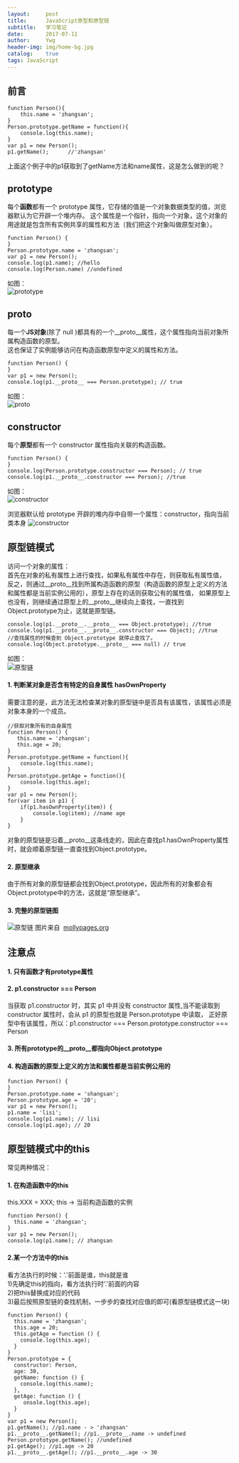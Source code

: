 ```yaml
---
layout:     post
title:      JavaScript原型和原型链
subtitle:   学习笔记 
date:       2017-07-11
author:     Ywg
header-img: img/home-bg.jpg
catalog:    true
tags: JavaScript
---
```

## 前言
```
function Person(){
    this.name = 'zhangsan';
}
Person.prototype.getName = function(){
    console.log(this.name);
}
var p1 = new Person();
p1.getName();      //'zhangsan' 
```
上面这个例子中的p1获取到了getName方法和name属性，这是怎么做到的呢？

## prototype
每个**函数**都有一个 prototype 属性，它存储的值是一个对象数据类型的值，浏览器默认为它开辟一个堆内存。
这个属性是一个指针，指向一个对象，这个对象的用途就是包含所有实例共享的属性和方法（我们把这个对象叫做原型对象）。
```
function Person() {
}
Person.prototype.name = 'zhangsan';
var p1 = new Person();
console.log(p1.name); //hello
console.log(Person.name) //undefined
```
如图：<br>
![prototype](https://raw.githubusercontent.com/mqyqingfeng/Blog/master/Images/prototype1.png)

##  __proto__
每一个**JS对象**(除了 null )都具有的一个__proto__属性，这个属性指向当前对象所属构造函数的原型。<br>
这也保证了实例能够访问在构造函数原型中定义的属性和方法。
```
function Person() {
}
var p1 = new Person();
console.log(p1.__proto__ === Person.prototype); // true
```
如图：<br>
![__proto__](https://github.com/mqyqingfeng/Blog/raw/master/Images/prototype2.png)

## constructor
每个**原型**都有一个 constructor 属性指向关联的构造函数。 
```
function Person() {
}
console.log(Person.prototype.constructor === Person); // true
console.log(p1.__proto__.constructor === Person); //true
```
如图：<br>
![constructor](https://raw.githubusercontent.com/mqyqingfeng/Blog/master/Images/prototype3.png)

浏览器默认给 prototype 开辟的堆内存中自带一个属性：constructor，指向当前类本身
![constructor](http://images.cnitblog.com/blog/138012/201409/172130097842386.png)

## 原型链模式
访问一个对象的属性：<br>
首先在对象的私有属性上进行查找，如果私有属性中存在，则获取私有属性值， 反之，则通过__proto__找到所属构造函数的原型（构造函数的原型上定义的方法和属性都是当前实例公用的），原型上存在的话则获取公有的属性值， 如果原型上也没有，则继续通过原型上的__proto__继续向上查找，一直找到Object.prototype为止，这就是原型链。
```
console.log(p1.__proto__.__proto__ === Object.prototype); //true
console.log(p1.__proto__.__proto__.constructor === Object); //true
//查找属性的时候查到 Object.prototype 就停止查找了。
console.log(Object.prototype.__proto__ === null) // true
```
如图：<br>
![原型链](https://github.com/mqyqingfeng/Blog/raw/master/Images/prototype5.png)
#### 1. 判断某对象是否含有特定的自身属性 hasOwnProperty
需要注意的是，此方法无法检查某对象的原型链中是否具有该属性，该属性必须是对象本身的一个成员。
```
//获取对象所有的自身属性
function Person() {
   this.name = 'zhangsan';
   this.age = 20;
}  
Person.prototype.getName = function(){
    console.log(this.name);
}
Person.prototype.getAge = function(){
    console.log(this.age);
}
var p1 = new Person();
for(var item in p1) {
    if(p1.hasOwnProperty(item)) {
        console.log(item); //name age
    }
}
```
对象的原型链是沿着__proto__这条线走的，因此在查找p1.hasOwnProperty属性时，就会顺着原型链一直查找到Object.prototype。
#### 2. 原型继承
由于所有对象的原型链都会找到Object.prototype，因此所有的对象都会有Object.prototype中的方法，这就是“原型继承”。

#### 3. 完整的原型链图
![原型链](http://www.mollypages.org/tutorials/jsobj_full.jpg)
图片来自  [mollypages.org](http://www.mollypages.org/tutorials/js.mp) 

## 注意点
#### 1. 只有函数才有prototype属性
#### 2. p1.constructor === Person
当获取 p1.constructor 时，其实 p1 中并没有 constructor 属性,当不能读取到constructor 属性时，会从 p1 的原型也就是 Person.prototype 中读取，
正好原型中有该属性，所以：p1.constructor === Person.prototype.constructor === Person
#### 3. 所有prototype的__proto__都指向Object.prototype
#### 4. 构造函数的原型上定义的方法和属性都是当前实例公用的
```
function Person() {
}
Person.prototype.name = 'shangsan';
Person.prototype.age = '20';
var p1 = new Person();
p1.name = 'lisi';
console.log(p1.name); // lisi
console.log(p1.age); // 20
```

## 原型链模式中的this
常见两种情况：<br>
#### 1. 在构造函数中的this
this.XXX = XXX; this -> 当前构造函数的实例
```
function Person() {
  this.name = 'zhangsan';
}
var p1 = new Person();
console.log(p1.name); // zhangsan
```
####  2.某一个方法中的this 
看方法执行的时候：'.'前面是谁，this就是谁<br>
1)先确定this的指向，看方法执行时'.'前面的内容<br>
2)把this替换成对应的代码<br>
3)最后按照原型链的查找机制，一步步的查找对应值的即可(看原型链模式这一块)

```    
function Person() {
  this.name = 'zhangsan';
  this.age = 20;
  this.getAge = function () {
    console.log(this.age);
  }
}
Person.prototype = {
  constructor: Person,
  age: 30,
  getName: function () {
    console.log(this.name);
  },
  getAge: function () {
     onsole.log(this.age);
  }
}
var p1 = new Person();
p1.getName(); //p1.name - > 'zhangsan'
p1.__proto__.getName(); //p1.__proto__.name -> undefined
Person.prototype.getName(); //undefined
p1.getAge(); //p1.age -> 20
p1.__proto__.getAge(); //p1.__proto__.age -> 30
```     
